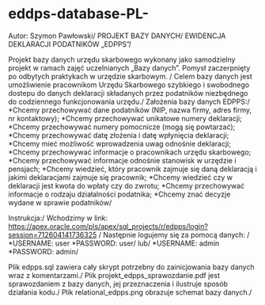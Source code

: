 # eddps-database-PL-
Autor: Szymon Pawłowski/
	PROJEKT BAZY DANYCH/ 
EWIDENCJA DEKLARACJI PODATNIKÓW „EDPPS”/

  Projekt bazy danych urzędu skarbowego wykonany jako samodzielny projekt w ramach zajęć uczelnianych „Bazy danych”. Pomysł zaczerpnięty po odbytych praktykach w urzędzie skarbowym. /
Celem bazy danych  jest umożliwienie pracownikom Urzędu Skarbowego szybkiego i swobodnego dostepu do danych deklaracji składanych przez podatników niezbędnego do codziennego funkcjonowania urzędu./
Założenia bazy danych EDPPS:/
*Chcemy przechowywać dane podatników (NIP, nazwa firmy, adres firmy, nr kontaktowy);
*Chcemy przechowywać unikatowe numery deklaracji;
*Chcemy przechowywać numery pomocnicze (mogą się powtarzać);
*Chcemy przechowywać datę złożenia i datę wpłynięcia deklaracji;
*Chcemy mieć możliwość wprowadzenia uwag odnośnie deklaracji;
*Chcemy przechowywać informacje o pracownikach urzędu skarbowego;
*Chcemy przechowywać informacje odnośnie stanowisk w urzędzie i pensjach;
*Chcemy wiedzieć, który pracownik zajmuje się daną deklaracją i jakimi deklaracjami zajmuje się pracownik;
*Chcemy wiedzieć czy w deklaracji jest kwota do wpłaty czy do zwrotu;
*Chcemy przechowywać informacje o rodzaju działalności podatnika;
*Chcemy znać decyzje wydane w sprawie podatników/

Instrukcja:/
Wchodzimy w link: https://apex.oracle.com/pls/apex/sql_projects/r/edpps/login?session=712604141736325 /
Następnie logujemy się za pomocą danych: /
*USERNAME: user
*PASSWORD: user/
lub/
*USERNAME: admin
*PASSWORD: admin/

Plik edpps.sql zawiera cały skrypt potrzebny do zainicjowania bazy danych wraz z komentarzami./
Plik projekt_edpps_sprawozdanie.pdf jest sprawozdaniem z bazy danych, jej przeznaczenia i ilustruje sposób działania kodu./
Plik relational_edpps.png obrazuje schemat bazy danych./










